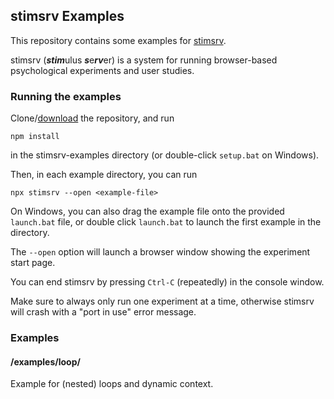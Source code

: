 ## stimsrv Examples

This repository contains some examples for [stimsrv](https://github.com/floledermann/stimsrv).

stimsrv (***stim***ulus ***s***e***rv***er) is a system for running browser-based psychological experiments and user studies.

### Running the examples

Clone/[download](https://github.com/floledermann/stimsrv-examples/archive/refs/heads/main.zip) the repository, and run

```
npm install
```

in the stimsrv-examples directory (or double-click `setup.bat` on Windows).

Then, in each example directory, you can run

```
npx stimsrv --open <example-file>
```

On Windows, you can also drag the example file onto the provided `launch.bat` file, or double click `launch.bat` to launch the first example in the directory.

The `--open` option will launch a browser window showing the experiment start page.

You can end stimsrv by pressing `Ctrl-C` (repeatedly) in the console window.

Make sure to always only run one experiment at a time, otherwise stimsrv will crash with a "port in use" error message.


### Examples

#### /examples/loop/

Example for (nested) loops and dynamic context.